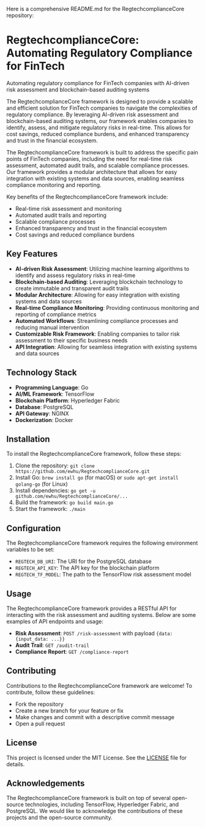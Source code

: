 Here is a comprehensive README.md for the RegtechcomplianceCore repository:

# RegtechcomplianceCore: Automating Regulatory Compliance for FinTech
Automating regulatory compliance for FinTech companies with AI-driven risk assessment and blockchain-based auditing systems

The RegtechcomplianceCore framework is designed to provide a scalable and efficient solution for FinTech companies to navigate the complexities of regulatory compliance. By leveraging AI-driven risk assessment and blockchain-based auditing systems, our framework enables companies to identify, assess, and mitigate regulatory risks in real-time. This allows for cost savings, reduced compliance burdens, and enhanced transparency and trust in the financial ecosystem.

The RegtechcomplianceCore framework is built to address the specific pain points of FinTech companies, including the need for real-time risk assessment, automated audit trails, and scalable compliance processes. Our framework provides a modular architecture that allows for easy integration with existing systems and data sources, enabling seamless compliance monitoring and reporting.

Key benefits of the RegtechcomplianceCore framework include:

* Real-time risk assessment and monitoring
* Automated audit trails and reporting
* Scalable compliance processes
* Enhanced transparency and trust in the financial ecosystem
* Cost savings and reduced compliance burdens

## Key Features

* **AI-driven Risk Assessment**: Utilizing machine learning algorithms to identify and assess regulatory risks in real-time
* **Blockchain-based Auditing**: Leveraging blockchain technology to create immutable and transparent audit trails
* **Modular Architecture**: Allowing for easy integration with existing systems and data sources
* **Real-time Compliance Monitoring**: Providing continuous monitoring and reporting of compliance metrics
* **Automated Workflows**: Streamlining compliance processes and reducing manual intervention
* **Customizable Risk Framework**: Enabling companies to tailor risk assessment to their specific business needs
* **API Integration**: Allowing for seamless integration with existing systems and data sources

## Technology Stack

* **Programming Language**: Go
* **AI/ML Framework**: TensorFlow
* **Blockchain Platform**: Hyperledger Fabric
* **Database**: PostgreSQL
* **API Gateway**: NGINX
* **Dockerization**: Docker

## Installation

To install the RegtechcomplianceCore framework, follow these steps:

1. Clone the repository: `git clone https://github.com/ewhu/RegtechcomplianceCore.git`
2. Install Go: `brew install go` (for macOS) or `sudo apt-get install golang-go` (for Linux)
3. Install dependencies: `go get -u github.com/ewhu/RegtechcomplianceCore/...`
4. Build the framework: `go build main.go`
5. Start the framework: `./main`

## Configuration

The RegtechcomplianceCore framework requires the following environment variables to be set:

* `REGTECH_DB_URI`: The URI for the PostgreSQL database
* `REGTECH_API_KEY`: The API key for the blockchain platform
* `REGTECH_TF_MODEL`: The path to the TensorFlow risk assessment model

## Usage

The RegtechcomplianceCore framework provides a RESTful API for interacting with the risk assessment and auditing systems. Below are some examples of API endpoints and usage:

* **Risk Assessment**: `POST /risk-assessment` with payload `{data: {input_data: ...}}`
* **Audit Trail**: `GET /audit-trail`
* **Compliance Report**: `GET /compliance-report`

## Contributing

Contributions to the RegtechcomplianceCore framework are welcome! To contribute, follow these guidelines:

* Fork the repository
* Create a new branch for your feature or fix
* Make changes and commit with a descriptive commit message
* Open a pull request

## License

This project is licensed under the MIT License. See the [LICENSE](https://github.com/ewhu/RegtechcomplianceCore/blob/main/LICENSE) file for details.

## Acknowledgements

The RegtechcomplianceCore framework is built on top of several open-source technologies, including TensorFlow, Hyperledger Fabric, and PostgreSQL. We would like to acknowledge the contributions of these projects and the open-source community.